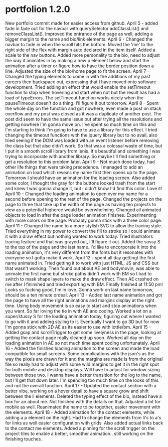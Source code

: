 # portfolion 1.2.0
 New portfolio commit made for easier access from github.
 April 5 - added fade in fade out for the navbar with querySelector addClassList() and removeClassList(). Improved the entrance of the page as well, adding a bigger margin to the name and bio/link elements.
April 6 - Changed the navbar to fade in when the scroll hits the bottom. Moved the 'me' to the right side of the flex with margin auto declared in the item itself. Added a scale to the nav buttons. Added more personality to the bio, need to adjust the way it animates in by making a new p element below and start the animation after a timer or figure how to have the border position down a line. Adjusted the size of the bio/home page to fit the screen.
April 7 - Changed the typing elements to come in with the additions of my past careers then backspace out, expressing that I have moved onto software development. Tried adding an effect that would enable the setTimeout function to stop when hovering and start when not but the result has had a load of typeErrors. The setTimeout function works nicely when the pauseTimeout doesn't do a thing. I'll figure it out tomorrow.
April 8 - Spent the whole day on the function and got nowhere, even made a post on stack overflow and my post was closed as it was a duplicate of another post. The post did seem to have the same issue but after trying all the resolutions and getting nowhere I'm gonna move on. I've spent so much time on this and I'm starting to think I'm going to have to use a library for this effect. I tried changing the timeout functions with the jquery library but to no avail, also tried seeing if the DOM was loaded with an event listener before removing the class but that also didn't work. So that was a colossal waste of time, but I put in a smooth scroll library from lenis. It's beautiful and something I was trying to incorporate with another library. So maybe I'll find something or get a resolution to this problem later.
April 9 - Not much done today, had other life things that were taking precedence. I managed to add an animation on load which reveals my name first then opens up to the page. Tomorrow I should have an animation for the loading screen. Also added some color, I thought the gray for the buttons looked trash from the start and knew I was gonna change it, but I didn't know I'd find this color. Love it!
April 10 - Changed the loading animation to open over my name for a second before opening to the rest of the page. Changed the projects on the page to three that take up the width of the page as having ten projects to view as a potential higheree would be overwhelming. Changed all animated objects to load in after the page loader animation finishes. Experimenting with more colors on the page. Probably gonna stick with a three color page.
April 11 - Changed the name to a more stylish SVG to allow the tracing style. Tried everything in my power to convert the fill to stroke so I could animate it with a draw effect but nothing wanted to work today. Tried illustrators tracing feature and that was grayed out, I'll figure it out. Added the sussy S to the top of the page and the last name. I'd like to encorporate it into the loading animation, it's very different from the fonts but it resonates with everyone so I gotta make it work.
April 12 - spent all day gettingt the first name animated in. Tried getting it to work with just HTML, JS and CSS but that wasn't working. Then found out about AE and bodymovin, was able to animate the first name but stroke paths didn't work with BM so I had to switch to mask shape layers to make the draw effect. Then AE crashed on me after I fininshed and tried exporting with BM. Finally finished at 11:50 pm! Looks so fucking good, I'm in love. Gonna work on last name tomorrow, should be a ten minute ordeal.
April 13 - Added last name animation and got the page to have all the right animations and margins display at the right time. Using body movement is so easy to start and stop animations when you want. So far loving the tie in with AE and coding. Worked a lot on a super/stussy S for the loading animation today, figuring out where I wanted to go with it and adding styling to it. Eventually I want to go 3D but for now I'm gonna stick with 2D AE as its easier to use with lottie/bm.
April 15 - Added gsap and scrollTrigger to get some livelyness in the page, looking at getting the contact page really cleaned up soon. Worked all day on the loading animation in AE so not much time spent coding unfortunately.
April 16 - Added the finished loading animation to the screen and made the load compatible for small screens. Some complications with the json's as the way the pixels are drawn for it and the margins are made is from the original file so really had to adjust with some wild margins to get it in the right spot for both mobile and desktop displays. Will have to adjust for window sizing between those two. I wanna have a better transition for the log to the name, but I'll get that down later. I'm spending too much time on the looks of this and not the overall function.
April 17 - Updated the contact section with a better vibe, working on a hover detail to have a square grow and shift between the li elements. Deleted the typing effect of the bio, instead have a box for an about me. Not finished with the details on that. Adjusted a lot for mobile as well. Reanimated the name to be together, easier movement with the elements.
April 18 - Added animation for the contact elements, while adding a p element on the right. Had to change the elements from li's to a's for links as well easier configuration with grids. Also added actual links back to the contact me elements. Added a pinning for the scroll trigger on the project tiles to enable a better, smoother animation.. still working on the finishing touches.